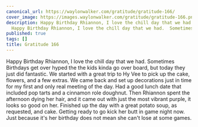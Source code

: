 ```yaml
---
canonical_url: https://waylonwalker.com/gratitude/gratitude-166/
cover_image: https://images.waylonwalker.com/gratitude/gratitude-166.png
description: Happy Birthday Rhiannon, I love the chill day that we had.  Sometimes
  Happy Birthday Rhiannon, I love the chill day that we had.  Sometimes
published: true
tags: []
title: Gratitude 166
---
```


Happy Birthday Rhiannon, I love the chill day that we had.  Sometimes Birthdays get over hyped the the kids kinda go over board, but today they just did fantastic.  We started with a great trip to Hy Vee to pick up the cake, flowers, and a few extras.  We came back and set up decorations just in time for my first and only real meeting of the day. Had a good lunch date that included pop tarts and a cinnamon role doughnut.  Then Rhiannon spent the afternoon dying her hair, and it came out with just the most vibrant purple, it looks so good on her. Finished up the day with a great potato soup, as requested, and cake. Getting ready to go kick her butt in game night now.  Just because it's her birthday does not mean she can't lose at some games.